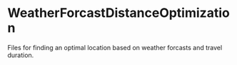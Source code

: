 # WeatherForcastDistanceOptimization
Files for finding an optimal location based on weather forcasts and travel duration.
